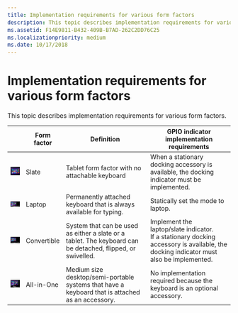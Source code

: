 ```yaml
---
title: Implementation requirements for various form factors
description: This topic describes implementation requirements for various form factors.
ms.assetid: F14E9811-B432-409B-B7AD-262C2DD76C25
ms.localizationpriority: medium
ms.date: 10/17/2018
---
```


# Implementation requirements for various form factors

This topic describes implementation requirements for various form factors.

| |Form factor|Definition|GPIO indicator implementation requirements|
|----|----|----|----|
|![slate form factor](images/slate.jpg)|Slate|Tablet form factor with no attachable keyboard|When a stationary docking accessory is available, the docking indicator must be implemented.|
|![Laptop form factor](images/laptop.jpg)|Laptop|Permanently attached keyboard that is always available for typing.|Statically set the mode to laptop.|
|![convertible form factor](images/convertible.jpg)|Convertible|System that can be used as either a slate or a tablet. The keyboard can be detached, flipped, or swivelled.|Implement the laptop/slate indicator.</br>If a stationary docking accessory is available, the docking indicator must also be implemented.|
|![all-in-one form factor](images/allinone.jpg)|All-in-One|Medium size desktop/semi-portable systems that have a keyboard that is attached as an accessory.|No implementation required because the keyboard is an optional accessory.|
